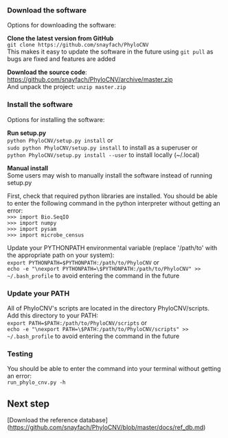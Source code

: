 ### Download the software

Options for downloading the software:

**Clone the latest version from GitHub**   
`git clone https://github.com/snayfach/PhyloCNV`  
This makes it easy to update the software in the future using `git pull` as bugs are fixed and features are added

**Download the source code**: 
https://github.com/snayfach/PhyloCNV/archive/master.zip  
And unpack the project: `unzip master.zip`

### Install the software

Options for installing the software:

**Run setup.py**  
`python PhyloCNV/setup.py install` or  
`sudo python PhyloCNV/setup.py install` to install as a superuser or  
`python PhyloCNV/setup.py install --user` to install locally (~/.local)  

**Manual install**  
Some users may wish to manually install the software instead of running setup.py

First, check that required python libraries are installed. You should be able to enter the following command in the python interpreter without getting an error:  
`>>> import Bio.SeqIO`  
`>>> import numpy`  
`>>> import pysam`  
`>>> import microbe_census`

Update your PYTHONPATH environmental variable (replace '/path/to' with the appropriate path on your system):  
`export PYTHONPATH=$PYTHONPATH:/path/to/PhyloCNV` or  
`echo -e "\nexport PYTHONPATH=\$PYTHONPATH:/path/to/PhyloCNV" >> ~/.bash_profile` to avoid entering the command in the future

### Update your PATH

All of PhyloCNV's scripts are located in the directory PhyloCNV/scripts.  
Add this directory to your PATH:  
`export PATH=$PATH:/path/to/PhyloCNV/scripts` or  
`echo -e "\nexport PATH=\$PATH:/path/to/PhyloCNV/scripts" >> ~/.bash_profile` to avoid entering the command in the future

### Testing
You should be able to enter the command into your terminal without getting an error:  
`run_phylo_cnv.py -h`

## Next step
[Download the reference database] (https://github.com/snayfach/PhyloCNV/blob/master/docs/ref_db.md)
